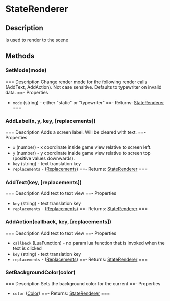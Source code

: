 # StateRenderer
## Description
Is used to render to the scene
## Methods

### SetMode(mode)
=== Description
Change render mode for the following render calls (AddText, AddAction). Not case sensitive. Defaults to typewriter on invalid data.
==- Properties
 - `mode` (string) - either "static" or "typewriter"
==- Returns:
[StateRenderer]()
===

### AddLabel(x, y, key, [replacements])
=== Description
Adds a screen label. Will be cleared with text.
==- Properties
 - `x` (number) - x coordinate inside game view relative to screen left.
 - `y` (number) - y coordinate inside game view relative to screen top (positive values downwards).
 - `key` (string) - text translation key
 - `replacements` - ([Replacements](/scripting/replacements.md))
==- Returns:
[StateRenderer]()
===

### AddText(key, [replacements])
=== Description
Add text to text view
==- Properties
 - `key` (string) - text translation key
 - `replacements` - ([Replacements](/scripting/replacements.md))
==- Returns:
[StateRenderer]()
===

### AddAction(callback, key, [replacements])
=== Description
Add text to text view
==- Properties
 - `callback` (LuaFunction) - no param lua function that is invoked when the text is clicked
 - `key` (string) - text translation key
 - `replacements` - ([Replacements](/scripting/replacements.md))
==- Returns:
[StateRenderer]()
===

### SetBackgroundColor(color)
=== Description
Sets the background color for the current
==- Properties
 - `color` ([Color](/scripting/color.md))
==- Returns:
[StateRenderer]()
===
